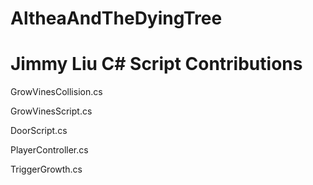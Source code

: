 # AltheaAndTheDyingTree
# Jimmy Liu C# Script Contributions

GrowVinesCollision.cs

GrowVinesScript.cs

DoorScript.cs

PlayerController.cs

TriggerGrowth.cs
